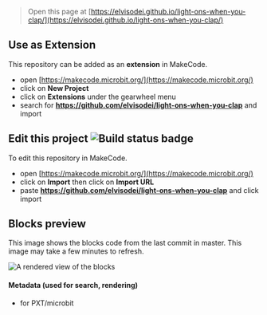 
> Open this page at [https://elvisodei.github.io/light-ons-when-you-clap/](https://elvisodei.github.io/light-ons-when-you-clap/)

## Use as Extension

This repository can be added as an **extension** in MakeCode.

* open [https://makecode.microbit.org/](https://makecode.microbit.org/)
* click on **New Project**
* click on **Extensions** under the gearwheel menu
* search for **https://github.com/elvisodei/light-ons-when-you-clap** and import

## Edit this project ![Build status badge](https://github.com/elvisodei/light-ons-when-you-clap/workflows/MakeCode/badge.svg)

To edit this repository in MakeCode.

* open [https://makecode.microbit.org/](https://makecode.microbit.org/)
* click on **Import** then click on **Import URL**
* paste **https://github.com/elvisodei/light-ons-when-you-clap** and click import

## Blocks preview

This image shows the blocks code from the last commit in master.
This image may take a few minutes to refresh.

![A rendered view of the blocks](https://github.com/elvisodei/light-ons-when-you-clap/raw/master/.github/makecode/blocks.png)

#### Metadata (used for search, rendering)

* for PXT/microbit
<script src="https://makecode.com/gh-pages-embed.js"></script><script>makeCodeRender("{{ site.makecode.home_url }}", "{{ site.github.owner_name }}/{{ site.github.repository_name }}");</script>
